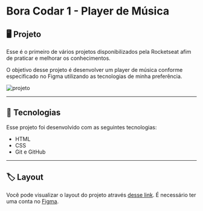 # Bora Codar 1 - Player de Música

## 🖥️ Projeto

Esse é o primeiro de vários projetos disponibilizados pela Rocketseat afim de praticar e melhorar os conhecimentos.

O objetivo desse projeto é desenvolver um player de música conforme especificado no Figma utilizando as tecnologias de minha preferência.

![projeto](https://i.ibb.co/86CkG0p/image.png)

---

## 🚀 Tecnologias

Esse projeto foi desenvolvido com as seguintes tecnologias:

- HTML
- CSS
- Git e GitHub

---

## 🏷️ Layout

Você pode visualizar o layout do projeto através [desse link](<https://www.figma.com/file/avQUe4me5e4f7uAJmGLw0l/%23boraCodar---Desafio-1-(Copy)?node-id=0%3A1&mode=dev>). É necessário ter uma conta no [Figma](https://www.figma.com).

